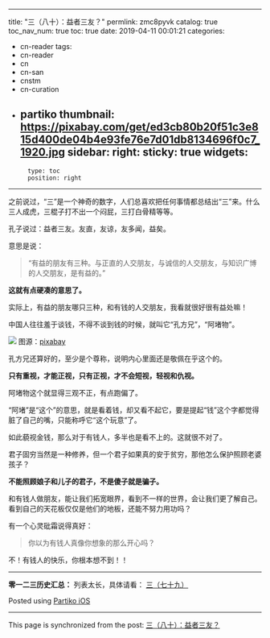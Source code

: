 
---
title: "三（八十）：益者三友？"
permlink: zmc8pyvk
catalog: true
toc_nav_num: true
toc: true
date: 2019-04-11 00:01:21
categories:
- cn-reader
tags:
- cn-reader
- cn
- cn-san
- cnstm
- cn-curation
- partiko
thumbnail: https://pixabay.com/get/ed3cb80b20f51c3e815d400de04b4e93fe76e7d01db8134696f0c7_1920.jpg
sidebar:
    right:
        sticky: true
widgets:
    -
        type: toc
        position: right
---


之前说过，“三”是一个神奇的数字，人们总喜欢把任何事情都总结出“三”来。什么三人成虎，三棍子打不出一个闷屁，三打白骨精等等。

孔子说过：益者三友。友直，友谅，友多闻，益矣。

意思是说：
>“有益的朋友有三种。与正直的人交朋友，与诚信的人交朋友，与知识广博的人交朋友，是有益的。”

**这就有点硬凑的意思了。**

实际上，有益的朋友哪只三种，和有钱的人交朋友，我看就很好很有益处嘛！

中国人往往羞于谈钱，不得不谈到钱的时候，就叫它“孔方兄”，“阿堵物”。

![](https://pixabay.com/get/ed3cb80b20f51c3e815d400de04b4e93fe76e7d01db8134696f0c7_1920.jpg)
图源：[pixabay](https://pixabay.com/get/ed3cb80b20f51c3e815d400de04b4e93fe76e7d01db8134696f0c7_1920.jpg)

孔方兄还算好的，至少是个尊称，说明内心里面还是敬佩在乎这个的。

**只有重视，才能正视，只有正视，才不会短视，轻视和仇视。**

阿堵物这个就显得三观不正，有点跑偏了。

“阿堵”是“这个”的意思，就是看着钱，却又看不起它，要是提起“钱”这个字都觉得脏了自己的嘴，只能称呼它“这个玩意”了。

如此藐视金钱，那么对于有钱人，多半也是看不上的。这就很不对了。

君子固穷当然是一种修养，但一个君子如果真的安于贫穷，那他怎么保护照顾老婆孩子？

**不能照顾娘子和儿子的君子，不是傻子就是骗子。**

和有钱人做朋友，能让我们拓宽眼界，看到不一样的世界，会让我们更了解自己。看到自己的天花板仅仅是他们的地板，还能不努力用功吗？

有一个心灵砒霜说得真好：
>你以为有钱人真像你想象的那么开心吗？

不！有钱人的快乐，你根本想不到！！

***

**零一二三历史汇总：**
列表太长，具体请看：
[三（七十九）](https://busy.org/@softmetal/idj23spfra)

Posted using [Partiko iOS](https://partiko.app/referral/julian2013)

- - -

This page is synchronized from the post: [三（八十）：益者三友？](https://steemit.com/@julian2013/zmc8pyvk)
